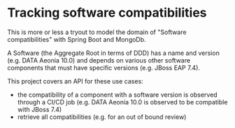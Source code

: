 # Tracking software compatibilities

This is more or less a tryout to model the domain of "Software compatibilities" with Spring Boot and MongoDb.

A Software (the Aggregate Root in terms of DDD) has a name and version (e.g. DATA Aeonia 10.0) and depends on various
other software components that must have specific versions (e.g. JBoss EAP 7.4).

This project covers an API for these use cases:

* the compatibility of a component with a software version is observed through a CI/CD job (e.g. DATA Aeonia 10.0 is
  observed to be compatible with JBoss 7.4)
* retrieve all compatibilities (e.g. for an out of bound review)
